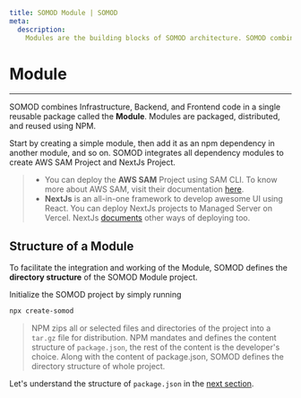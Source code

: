 ```YAML
title: SOMOD Module | SOMOD
meta:
  description:
    Modules are the building blocks of SOMOD architecture. SOMOD combines Infrastructure, Backend, and Frontend code in a single reusable package called <strong>Module<strong>
```

# Module

---

SOMOD combines Infrastructure, Backend, and Frontend code in a single reusable package called the **Module**. Modules are packaged, distributed, and reused using NPM.

Start by creating a simple module, then add it as an npm dependency in another module, and so on. SOMOD integrates all dependency modules to create AWS SAM Project and NextJs Project.

> - You can deploy the **AWS SAM** Project using SAM CLI. To know more about AWS SAM, visit their documentation [here](https://aws.amazon.com/serverless/sam/).
> - **NextJs** is an all-in-one framework to develop awesome UI using React. You can deploy NextJs projects to Managed Server on Vercel. NextJs [documents](https://nextjs.org/) other ways of deploying too.

## Structure of a Module

To facilitate the integration and working of the Module, SOMOD defines the **directory structure** of the SOMOD Module project.

Initialize the SOMOD project by simply running

```bash
npx create-somod
```

> NPM zips all or selected files and directories of the project into a `tar.gz` file for distribution. NPM mandates and defines the content structure of `package.json`, the rest of the content is the developer's choice. Along with the content of package.json, SOMOD defines the directory structure of whole project.

Let's understand the structure of `package.json` in the [next section](/reference/main-concepts/package.json).
